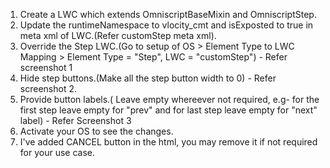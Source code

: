 1. Create a LWC which extends OmniscriptBaseMixin and OmniscriptStep.
2. Update the runtimeNamespace to vlocity_cmt and isExposted to true in meta xml of LWC.(Refer customStep meta xml).
2. Override the Step LWC.(Go to setup of OS > Element Type to LWC Mapping > Element Type = "Step", LWC = "customStep") - Refer screenshot 1
3. Hide step buttons.(Make all the step button width to 0) - Refer screenshot 2.
4. Provide button labels.( Leave empty whereever not required, e.g- for the first step leave empty for "prev" and for last step leave empty for "next" label) - Refer Screenshot 3
5. Activate your OS to see the changes.
6. I've added CANCEL button in the html, you may remove it if not required for your use case.
